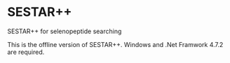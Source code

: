 # SESTAR++
SESTAR++ for selenopeptide searching

This is the offline version of SESTAR++. Windows and .Net Framwork 4.7.2 are required.
